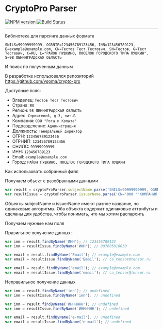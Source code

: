 # CryptoPro Parser

[![NPM version][npm-version-image]][npm-url]
[![Build Status][travis-image]][travis-url]
______

Библиотека для парсинга данных формата 

`SNILS=99999999999, OGRNIP=123456789123456, INN=123456789123, E=example@example.com, CN=Тестов Тест Тестович, SN=Тестов, G=Тест Тестович, C=RU, L="РАЙОН ПУШКИНО, ПОСЕЛОК ГОРОДСКОГО ТИПА ПУШКИН", S=98 ЛЕНИНГРАДСКАЯ ОБЛАСТЬ`

И поиск по полученным данным

В разработке использовался репозиторий https://github.com/vgoma/crypto-pro

Доступные поля:
- Владелец: `Тестов Тест Тестович`
- Страна: `RU`
- Регион: `98 ЛЕНИНГРАДСКАЯ ОБЛАСТЬ`
- Адрес: `Строителей, д.3, лит.Б`
- Компания: `ООО "Рога и Копыта"`
- Подразделение: `Администрация`
- Должность: `Генеральный директор`
- ОГРН: `123456789123456`
- ОГРНИП: `123456789123456`
- СНИЛС: `99999999999`
- ИНН: `123456789123`
- Email: `example@example.com`
- Город: `РАЙОН ПУШКИНО, ПОСЕЛОК ГОРОДСКОГО ТИПА ПУШКИН`

Как использовать собранный файл:

Получаем объект с разобранными данными
```js
var result = cryptoProParser.subjectName.parse('SNILS=99999999999, OGRNIP=123456789123456, INN=123456789123, E=example@example.com, CN=Тестов Тест Тестович, SN=Тестов, G=Тест Тестович, C=RU, L="РАЙОН ПУШКИНО, ПОСЕЛОК ГОРОДСКОГО ТИПА ПУШКИН", S=98 ЛЕНИНГРАДСКАЯ ОБЛАСТЬ');
var resultIssue = cryptoProParser.issuerName.parse('CN="ООО ""КОМПАНИЯ ""ТЕНЗОР""", O="ООО ""КОМПАНИЯ ""ТЕНЗОР""", OU=Удостоверяющий центр, STREET="Московский проспект, д. 12", L=г. Ярославль, S=76 Ярославская область, C=RU, INN=007605016030, OGRN=1027600787994, E=ca_tensor@tensor.ru');
```

Объекты subjectName и issuerName имеют разное название, но одинаковые алгоритмы.
Оба объекта содержат одинаковые аттрибуты и сделаны для удобства, чтобы понимать, что мы хотим распарсить

Получаем нужные нам поля

Правильное получение данных:
```js
var inn = result.findByName('ИНН'); // 123456789123
var inn = resultIssue.findByName('ИНН'); // 007605016030
```
```js
var email = result.findByName('Email'); // example@example.com
var email = resultIssue.findByName('Email'); // ca_tensor@tensor.ru
```
```js
var email = result.findByName('email'); // example@example.com
var email = resultIssue.findByName('email'); // ca_tensor@tensor.ru
```

Неправильное получение данных
```js
var inn = result.findByName('inn'); // undefined
var inn = resultIssue.findByName('inn'); // undefined
```
```js
var inn = result.findByName('ИНННННН'); // undefined
var inn = resultIssue.findByName('ИНННННН'); // undefined
```
```js
var email = result.findByName('e-mail'); // undefined
var email = resultIssue.findByName('e-mail'); // undefined
```


[npm-url]: https://npmjs.org/package/cryptopro-parser
[npm-version-image]: http://img.shields.io/npm/v/cryptopro-parser.svg?style=flat
[travis-url]: https://travis-ci.org/genkaok/cryptopro-parser
[travis-image]: http://img.shields.io/travis/genkaok/cryptopro-parser/master.svg?style=flat
